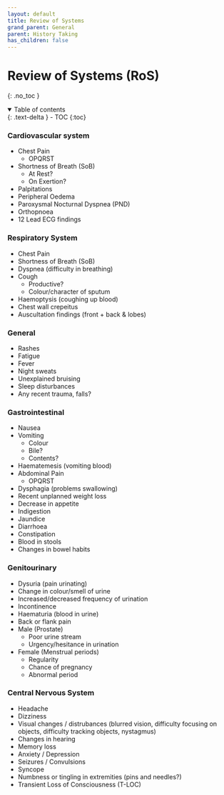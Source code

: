 ```yaml
---
layout: default
title: Review of Systems
grand_parent: General
parent: History Taking
has_children: false
---
```


# Review of Systems (RoS)
{: .no_toc }

<details open markdown="block">
  <summary>
    Table of contents
  </summary>
  {: .text-delta }
- TOC
{:toc}
</details>

### Cardiovascular system
- Chest Pain
  - OPQRST
- Shortness of Breath (SoB)
  - At Rest?
  - On Exertion?
- Palpitations
- Peripheral Oedema
- Paroxysmal Nocturnal Dyspnea (PND)
- Orthopnoea
- 12 Lead ECG findings

### Respiratory System
- Chest Pain
- Shortness of Breath (SoB)
- Dyspnea (difficulty in breathing)
- Cough
  - Productive?
  - Colour/character of sputum
- Haemoptysis (coughing up blood)
- Chest wall crepeitus
- Auscultation findings (front + back & lobes)

### General
- Rashes
- Fatigue
- Fever
- Night sweats 
- Unexplained bruising 
- Sleep disturbances
- Any recent trauma, falls?

### Gastrointestinal
- Nausea
- Vomiting
  - Colour
  - Bile?
  - Contents?
- Haematemesis (vomiting blood)
- Abdominal Pain
  - OPQRST
- Dysphagia (problems swallowing)
- Recent unplanned weight loss
- Decrease in appetite
- Indigestion
- Jaundice 
- Diarrhoea
- Constipation
- Blood in stools
- Changes in bowel habits

### Genitourinary
- Dysuria (pain urinating)
- Change in colour/smell of urine
- Increased/decreased frequency of urination
- Incontinence
- Haematuria (blood in urine)
- Back or flank pain
- Male (Prostate)
  - Poor urine stream
  - Urgency/hesitance in urination
- Female (Menstrual periods)
  - Regularity
  - Chance of pregnancy 
  - Abnormal period

### Central Nervous System
- Headache
- Dizziness
- Visual changes / distrubances (blurred vision, difficulty focusing on objects, difficulty tracking objects, nystagmus)
- Changes in hearing
- Memory loss
- Anxiety / Depression 
- Seizures / Convulsions
- Syncope 
- Numbness or tingling in extremities (pins and needles?)
- Transient Loss of Consciousness (T-LOC)
